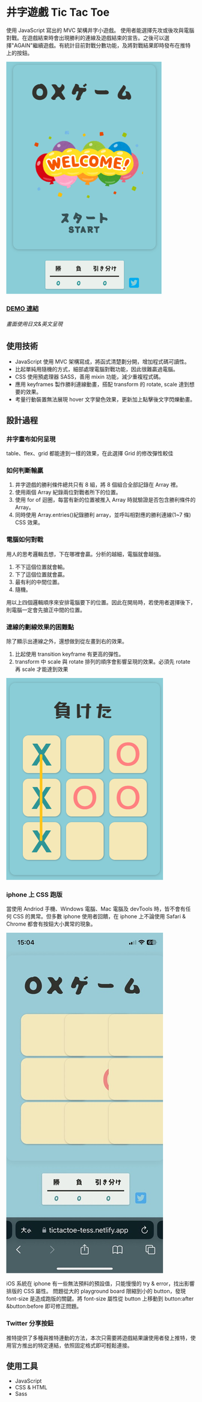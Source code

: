 # 井字遊戲 Tic Tac Toe

使用 JavaScript 寫出的 MVC 架構井字小遊戲。
使用者能選擇先攻或後攻與電腦對戰。在遊戲結束時會出現勝利的連線及遊戲結束的宣告。之後可以選擇"AGAIN"繼續遊戲。有統計目前對戰分數功能，及將對戰結果即時發布在推特上的按鈕。

![gameStart](./img/screen_start.png)

### [DEMO 連結](https://tictactoe-tess.netlify.app/)

###### 畫面使用日文&英文呈現

## 使用技術

- JavaScript 使用 MVC 架構寫成，將函式清楚劃分開，增加程式碼可讀性。
- 比起單純用隨機的方式，細部處理電腦對戰功能，因此很難贏過電腦。
- CSS 使用預處理器 SASS，善用 mixin 功能，減少重複程式碼。
- 應用 keyframes 製作勝利連線動畫，搭配 transform 的 rotate, scale 達到想要的效果。
- 考量行動裝置無法展現 hover 文字變色效果，更新加上點擊後文字閃爍動畫。

## 設計過程

### 井字畫布如何呈現

table、flex、grid 都能達到一樣的效果，在此選擇 Grid 的修改彈性較佳

### 如何判斷輸贏

1. 井字遊戲的勝利條件總共只有 8 組，將 8 個組合全部記錄在 Array 裡。
2. 使用兩個 Array 紀錄兩位對戰者所下的位置。
3. 使用 for of 迴圈，每當有新的位置被推入 Array 時就驗證是否包含勝利條件的 Array。
4. 同時使用 Array.entries()紀錄勝利 array，並呼叫相對應的勝利連線(1~7 條) CSS 效果。

### 電腦如何對戰

用人的思考邏輯去想，下在哪裡會贏。分析的越細，電腦就會越強。

1. 不下這個位置就會輸。
2. 下了這個位置就會贏。
3. 最有利的中間位置。
4. 隨機。

用以上四個邏輯順序來安排電腦要下的位置。因此在開局時，若使用者選擇後下，則電腦一定會先搶正中間的位置。

### 連線的劃線效果的困難點

除了顯示出連線之外，還想做到從左畫到右的效果。

1. 比起使用 transition keyframe 有更高的彈性。
2. transform 中 scale 與 rotate 排列的順序會影響呈現的效果。必須先 rotate 再 scale 才能達到效果

![gameOver](./img/screen_game.png)

### iphone 上 CSS 跑版

當使用 Andriod 手機、Windows 電腦、Mac 電腦及 devTools 時，皆不會有任何 CSS 的異常。但多數 iphone 使用者回饋，在 iphone 上不論使用 Safari & Chrome 都會有按鈕大小異常的現象。

![iphone](./img/iphone_screen.jpg)

iOS 系統在 iphone 有一些無法預料的預設值，只能慢慢的 try & error，找出影響排版的 CSS 屬性。
問題從大的 playground board 限縮到小的 button，發現 font-size 是造成跑版的關鍵。將 font-size 屬性從 button 上移動到 button:after &button:before 即可修正問題。

### Twitter 分享按鈕

推特提供了多種與推特連動的方法，本次只需要將遊戲結果讓使用者發上推特，使用官方推出的特定連結，依照固定格式即可輕鬆連接。

## 使用工具

- JavaScript
- CSS & HTML
- Sass
